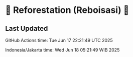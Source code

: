 
# 🌳 Reforestation (Reboisasi) 🌲

## Last Updated

GitHub Actions time: Tue Jun 17 22:21:49 UTC 2025

Indonesia/Jakarta time: Wed Jun 18 05:21:49 WIB 2025

